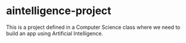 # aintelligence-project
This is a project defined in a Computer Science class where we need to build an app using Artificial Intelligence.
